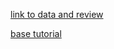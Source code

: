 [link to data and review](https://www.kaggle.com/datasets/abhi8923shriv/sentiment-analysis-dataset)  

[base tutorial](https://skimai.com/fine-tuning-bert-for-sentiment-analysis/)